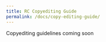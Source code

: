 ```yaml
---
title: RC Copyediting Guide
permalink: /docs/copy-editing-guide/
---
```


Copyediting guidelines coming soon
